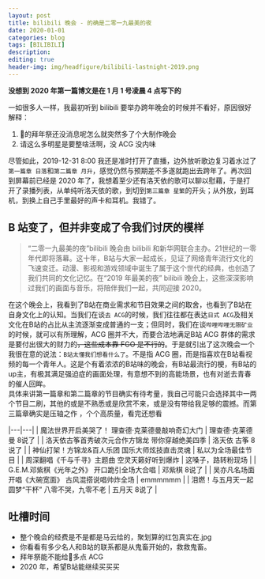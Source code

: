 ```yaml
---
layout: post
title: bilibili 晚会 - 的确是二零一九最美的夜
date: 2020-01-01
categories: blog
tags: [BILIBILI]
description: 
editing: true
header-img: img/headfigure/bilibili-lastnight-2019.png
---
```


**没想到 2020 年第一篇博文是在 1 月 1 号凌晨 4 点写下的**  

一如很多人一样，我最初听到 bilibili 要举办跨年晚会的时候并不看好，原因很好解释：  

1. 👴的拜年祭还没消息呢怎么就突然多了个大制作晚会
1. 请这么多明星是要整啥活啊，没 ACG 没内味

尽管如此，2019-12-31 8:00 我还是准时打开了直播，边外放听歌边复习着水过了`第一篇章 日落`和`第二篇章 月升`，感觉仍然与预期差不多遂就跑出去跨年了。再次回到屏幕前已经是 2020 年了，我想着至少还有洛天依的歌可以聊以慰藉，于是打开了录播列表，从单纯听洛天依的歌，到切到`第三篇章 星繁`的开头；从外放，到耳机，到换上自己手里最好的声卡和耳机。我错了。

## B 站变了，但并非变成了令我们讨厌的模样

> “二零一九最美的夜”bilibili 晚会由 bilibili 和新华网联合主办。21世纪的一零年代即将落幕。这十年，B站与大家一起成长，见证了网络青年流行文化的飞速变迁。动漫、影视和游戏领域中诞生了属于这个世代的经典，也创造了我们共同的文化记忆。在“2019 年最美的夜” bilibili 晚会上，这些深深影响过我们的画面与音乐，将陪伴我们一起，共同迎接 2020。  

在这个晚会上，我看到了B站在商业需求和节目效果之间的取舍，也看到了B站在自身文化上的认知。当我们在谈`去 ACG`的时候，我们往往都在表达`日式 ACG`及相关文化在B站的占比从主流逐渐变成普通的一支；但同时，我们在谈`哔哩哔哩无限矿业`的时候，就可以有所理解，ACG 圈并不大，而要合法地满足B站 ACG 群体的需求是要付出很大的财力的~~，这些成本靠 FGO 是不行的~~。于是就引出了这次晚会一个我很在意的说法：`B站太懂我们想看什么了`。不是指 ACG 圈，而是指喜欢在B站看视频的每一个青年人。这是个有着浓浓的B站味的晚会，有B站最流行的梗，有B站的up主，有极其满足强迫症的画面处理，有意想不到的高能场景，也有对逝去青春的催人回眸。  
具体来讲第一篇章和第二篇章的节目确实有待考量，我自己可能只会选择其中一两个节目二刷，其他的或是不熟悉或是欣赏不来，或是没有带给我足够的震撼。而第三篇章确实是压轴之作 ，个个高质量，看完还想看

|---|---|
| 魔法世界开启美哭了！ 理查德·克莱德曼敲响奇幻大门 | 理查德·克莱德曼 8说了 |
| 洛天依古筝首秀破次元合作方锦龙 带你穿越绝美四季  | 洛天依 古筝 8说了 |
| 神仙打架！方锦龙&百人乐团 国乐大师炫技直击灵魂  | 私以为全场最佳节目 |
| 周深翻唱《千与千寻》主题曲 空灵天籁好听到爆炸  | 这嗓子，路转粉现场 |
| G.E.M.邓紫棋《光年之外》 开口跪引全场大合唱 | 邓紫棋 8说了 |
| 吴亦凡名场面开唱《大碗宽面》 古风混搭说唱帅炸全场  | emmmmmm |
| 泪燃！与五月天一起圆梦“干杯” 八零不哭，九零不老 | 五月天 8说了 |

## 吐槽时间

- 整个晚会的经费是不是都是马云给的，聚划算的红包真实在.jpg  
- 你看看有多少名人和B站的联系都是从鬼畜开始的，救救鬼畜。  
- 拜年祭能不能给👴多点 ACG
- 2020 年，希望B站能继续买买买